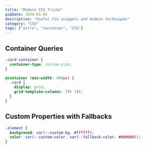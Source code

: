 ```yaml
---
title: "Modern CSS Tricks"
pubDate: 2024-01-05
description: "Useful CSS snippets and modern techniques"
category: "CSS"
tags: ["astro", "successes", "CSS"]
---
```


## Container Queries

```css
.card-container {
  container-type: inline-size;
}

@container (min-width: 400px) {
  .card {
    display: grid;
    grid-template-columns: 2fr 1fr;
  }
}
```

## Custom Properties with Fallbacks


```css
.element {
  background: var(--custom-bg, #ffffff);
  color: var(--custom-color, var(--fallback-color, #000000));
}
``` 